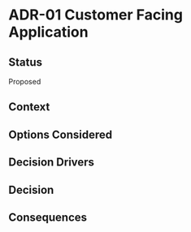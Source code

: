 # ADR-01 Customer Facing Application

## Status
Proposed

## Context

## Options Considered

## Decision Drivers


## Decision

## Consequences


